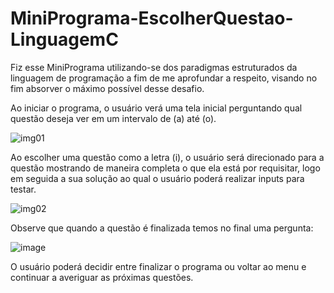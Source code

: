 # MiniPrograma-EscolherQuestao-LinguagemC
 Fiz esse MiniPrograma utilizando-se dos paradigmas estruturados da linguagem de programação a fim de me aprofundar a respeito, visando no fim absorver o máximo possível desse desafio.

Ao iniciar o programa, o usuário verá uma tela inicial perguntando qual questão deseja ver em um intervalo de (a) até (o).

![img01](https://github.com/EriiSy/MiniPrograma-EscolherQuestao-LinguagemC/assets/170094085/ed9d41aa-707d-426e-9900-cd202a873b41)

Ao escolher uma questão como a letra (i), o usuário será direcionado para a questão mostrando de maneira completa o que ela está por requisitar, logo em seguida a sua solução ao qual o usuário poderá realizar inputs para testar.

![img02](https://github.com/EriiSy/MiniPrograma-EscolherQuestao-LinguagemC/assets/170094085/89e2a105-1c59-48d1-b9c1-49dcdcde6c21)

Observe que quando a questão é finalizada temos no final uma pergunta: 

![image](https://github.com/EriiSy/MiniPrograma-EscolherQuestao-LinguagemC/assets/170094085/190ede72-a6f1-4880-a4aa-b120f6553fba)

O usuário poderá decidir entre finalizar o programa ou voltar ao menu e continuar a averiguar as próximas questões. 


